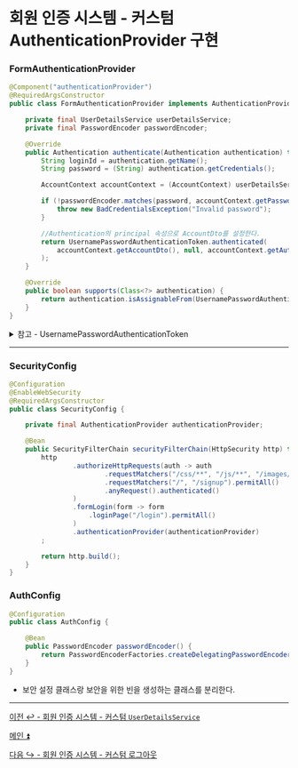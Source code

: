 # 회원 인증 시스템 - 커스텀 AuthenticationProvider 구현

### FormAuthenticationProvider

```java
@Component("authenticationProvider")
@RequiredArgsConstructor
public class FormAuthenticationProvider implements AuthenticationProvider {

    private final UserDetailsService userDetailsService;
    private final PasswordEncoder passwordEncoder;

    @Override
    public Authentication authenticate(Authentication authentication) throws AuthenticationException {
        String loginId = authentication.getName();
        String password = (String) authentication.getCredentials();

        AccountContext accountContext = (AccountContext) userDetailsService.loadUserByUsername(loginId);

        if (!passwordEncoder.matches(password, accountContext.getPassword())) {
            throw new BadCredentialsException("Invalid password");
        }

        //Authentication의 principal 속성으로 AccountDto를 설정한다.
        return UsernamePasswordAuthenticationToken.authenticated(
            accountContext.getAccountDto(), null, accountContext.getAuthorities()
        );
    }

    @Override
    public boolean supports(Class<?> authentication) {
        return authentication.isAssignableFrom(UsernamePasswordAuthenticationToken.class);
    }
}
```

<details>
    <summary> 참고 - UsernamePasswordAuthenticationToken</summary>

**폼 인증 과정**

![img_1.png](image/img_1.png)

1. 사용자가 `username`과 `password`를 제출하면 **UsernamePasswordAuthenticationFilter**는 `HttpServletRequest`에서 `username`과 `password`를 추출하여 
    인증 유형(`Authentication`)인 `UsernamePasswordAuthenticationToken`을 생성한다.
2. `UsernamePasswordAuthenticationToken` 이 인증을 위해 [AuthenticationManager](https://github.com/genesis12345678/TIL/blob/main/Spring/security/security/AuthenticationArchitecture/AuthenticationManager.md) 에게 전달된다.
    `AuthenticationManager`의 세부 사항은 사용자 정보가 저장되는 방식에 따라 달라진다.
3. 인증에 실패했을 때
   1. `SecurityContextHolder`가 지워진다.
   2. `RememberMeServices.loginFail`이 호출된다. 기억하기 인증을 구성하지 않은 경우에는 아무런 작업도 수행되지 않는다.
   3. `AuthenticationFailureHandler`가 호출된다.
4. 인증에 성공했을 때
   1. `SessionAuthenticationStrategy`에 새 로그인이 통보된다.
   2. `Authentication`이 `SecurityContextHolder`에 저장된다.
   3. `RememberMeServices.loginSuccess`이 호출된다. 기억하기 인증을 구성하지 않은 경우에는 아무런 작업도 수행되지 않는다.
   4. `ApplicationEventPublisher`는 **InteractiveAuthenticationSuccessEvent**를 발행한다.
   5. `AuthenticationSuccessHandler`가 호출된다. 일반적으로 로그인 페이지로 리다이렉션 할 때 **ExceptionTranslationFilter**에 의해 저장된 요청으로 리다이렉션 되는 `SimpleUrlAuthenticationSuccessHandler`이다.

![img_2.png](image/img_2.png)

> [참고 - 스프링 공식 문서](https://docs.spring.io/spring-security/reference/servlet/authentication/passwords/form.html)
</details>

---

### SecurityConfig

```java
@Configuration
@EnableWebSecurity
@RequiredArgsConstructor
public class SecurityConfig {

    private final AuthenticationProvider authenticationProvider;

    @Bean
    public SecurityFilterChain securityFilterChain(HttpSecurity http) throws Exception {
        http
                .authorizeHttpRequests(auth -> auth
                        .requestMatchers("/css/**", "/js/**", "/images/**", "/webjars/**", "/favicon.*", "/*/icon-*").permitAll() //정적 자원 관리
                        .requestMatchers("/", "/signup").permitAll()
                        .anyRequest().authenticated()
                )
                .formLogin(form -> form
                    .loginPage("/login").permitAll()
                )
                .authenticationProvider(authenticationProvider)
        ;

        return http.build();
    }
}
```

### AuthConfig

```java
@Configuration
public class AuthConfig {

    @Bean
    public PasswordEncoder passwordEncoder() {
        return PasswordEncoderFactories.createDelegatingPasswordEncoder();
    }
}
```
- 보안 설정 클래스랑 보안을 위한 빈을 생성하는 클래스를 분리한다.

---

[이전 ↩️ - 회원 인증 시스템 - 커스텀 `UserDetailsService`](https://github.com/genesis12345678/TIL/blob/main/Spring/security/security/Projects/%ED%9A%8C%EC%9B%90_%EC%9D%B8%EC%A6%9D_%EC%8B%9C%EC%8A%A4%ED%85%9C/userDetailsService/UserDetailsService.md)

[메인 ⏫](https://github.com/genesis12345678/TIL/blob/main/Spring/security/security/main.md)

[다음 ↪️ - 회원 인증 시스템 - 커스텀 로그아웃](https://github.com/genesis12345678/TIL/blob/main/Spring/security/security/Projects/%ED%9A%8C%EC%9B%90_%EC%9D%B8%EC%A6%9D_%EC%8B%9C%EC%8A%A4%ED%85%9C/Logout/Main.md)